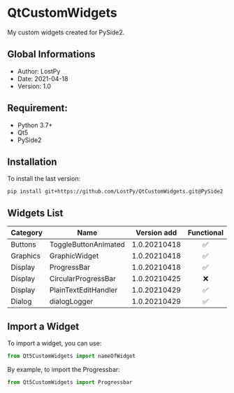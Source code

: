 # QtCustomWidgets

My custom widgets created for PySide2.

## Global Informations

 * Author: LostPy
 * Date: 2021-04-18
 * Version: 1.0
 
## Requirement:
 * Python 3.7+
 * Qt5
 * PySide2

## Installation

To install the last version:
```
pip install git+https://github.com/LostPy/QtCustomWidgets.git@PySide2
```

## Widgets List

|Category|Name|Version add|Functional|
|--------|----|:---------:|:--------:|
|Buttons|ToggleButtonAnimated|1.0.20210418|✅|
|Graphics|GraphicWidget|1.0.20210418|✅|
|Display|ProgressBar|1.0.20210418|✅|
|Display|CircularProgressBar|1.0.20210425|❌|
|Display|PlainTextEditHandler|1.0.20210429|✅|
|Dialog|dialogLogger|1.0.20210429|✅|


## Import a Widget

To import a widget, you can use:
```py
from Qt5CustomWidgets import nameOfWidget
```

By example, to import the Progressbar:
```py
from Qt5CustomWidgets import Progressbar
```
